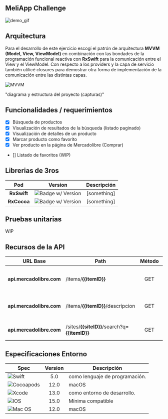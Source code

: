 ## MeliApp Challenge

![demo_gif](ezgif.com-gif-maker.gif)

## Arquitectura

Para el desarrollo de este ejercicio escogí el patrón de arquitectura **MVVM (Model, View, ViewModel)** en combinación con las bondades de la programación funcional reactiva con **RxSwift** para la comunicación entre el View y el ViewModel. Con respecto a los providers y la capa de servicio también utilicé closures para demostrar otra forma de implementación de la comunicación entre las distintas capas. 

![MVVM](https://assets.alexandria.raywenderlich.com/books/rxs/images/0bac92f0c3f01a900078203549ed6255699df19761dd15f0578ffb981948c302/original.png)

"diagrama y estructura del proyecto (capturas)"

## Funcionalidades / requerimientos

- [x] Búsqueda de productos
- [x] Visualización de resultados de la búsqueda (listado paginado)
- [x] Visualización de detalles de un producto
- [x] Marcar producto como favorito
- [x] Ver producto en la página de Mercadolibre (Comprar)
- [] Listado de favoritos (WIP)

## Librerias de 3ros

| **Pod** | **Version** | **Descripción** |
|:---:|:---:|:---:|
| **RxSwift** |![Badge w/ Version](https://img.shields.io/cocoapods/v/RxSwift)| [something] |
| **RxCocoa** |![Badge w/ Version](https://img.shields.io/cocoapods/v/RxCocoa)| [something] |

## Pruebas unitarias

WIP

## Recursos de la API

| **URL Base** | **Path** | **Método** | **Uso** | **Clase Modelo** |
|---|---|:---:|---|:---:|
| **api.mercadolibre.com** | /items/**{{itemID}}** | GET | Obtener detalles de un item/publicación por ID | **ItemModel** |
| **api.mercadolibre.com** | /items/**{{itemID}}**/descripcion | GET | Obtener descripción de un item/publicación | **ItemDescriptionModel** |
| **api.mercadolibre.com** | /sites/**{{siteID}}**/search?q=**{{itemID}}** | GET | Obtener items de una consulta de búsqueda | **SearchResultModel** |

## Especificaciones Entorno

| **Spec** | **Version** | **Descripción** |
|---|:---:|---|
| ![Swift](https://img.shields.io/badge/swift-F54A2A?style=for-the-badge&logo=swift&logoColor=white) | 5.0 | como lenguaje de programación. |
| ![Cocoapods](https://img.shields.io/badge/mac%20os-000000?style=for-the-badge&logo=macos&logoColor=F0F0F0) | 12.0 | macOS |
| ![Xcode](https://img.shields.io/badge/Xcode-007ACC?style=for-the-badge&logo=Xcode&logoColor=white) | 13.0 | como entorno de desarrollo. |
| ![IOS](https://img.shields.io/badge/iOS-000000?style=for-the-badge&logo=ios&logoColor=white) | 15.0 | Mínima compatible |
| ![Mac OS](https://img.shields.io/badge/mac%20os-000000?style=for-the-badge&logo=macos&logoColor=F0F0F0) | 12.0 | macOS |
